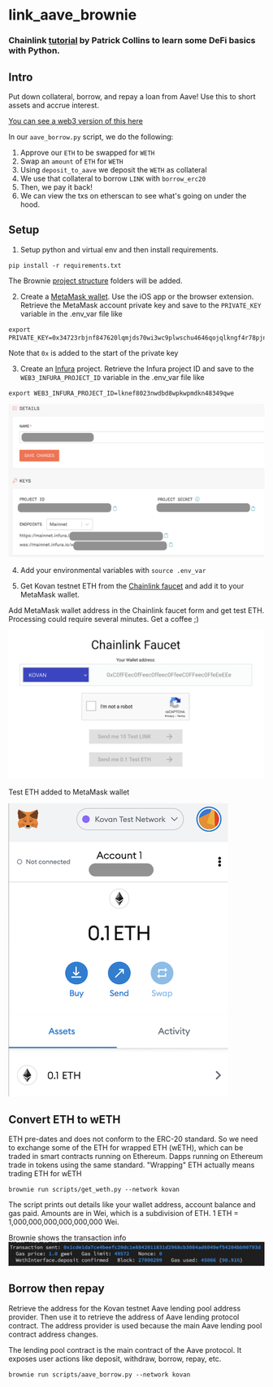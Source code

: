 # link_aave_brownie

### Chainlink [tutorial](https://blog.chain.link/blockchain-fintech-defi-tutorial-lending-borrowing-python/) by Patrick Collins to learn some DeFi basics with Python.


## Intro

Put down collateral, borrow, and repay a loan from Aave! Use this to short assets and accrue interest. 

[You can see a web3 version of this here](https://github.com/PatrickAlphaC/aave_web3_py)

In our `aave_borrow.py` script, we do the following:

1. Approve our `ETH` to be swapped for `WETH`
2. Swap an `amount` of `ETH` for `WETH`
3. Using `deposit_to_aave` we deposit the `WETH` as collateral
4. We use that collateral to borrow `LINK` with `borrow_erc20`
5. Then, we pay it back! 
6. We can view the txs on etherscan to see what's going on under the hood. 


## Setup
1. Setup python and virtual env and then install requirements.
```
pip install -r requirements.txt
```
The Brownie [project structure](https://eth-brownie.readthedocs.io/en/stable/structure.html#structure) folders will be added.

2. Create a [MetaMask wallet](https://metamask.io/). Use the iOS app or the browser extension. Retrieve the MetaMask account private key and save to the `PRIVATE_KEY` variable in the .env_var file like
```
export PRIVATE_KEY=0x34723rbjnf847620lqmjds70wi3wc9plwschu4646qojqlkngf4r78pjnhvsd
```
Note that `0x` is added to the start of the private key

3. Create an [Infura](https://infura.io) project. Retrieve the Infura project ID and save to the `WEB3_INFURA_PROJECT_ID` variable in the .env_var file like
```
export WEB3_INFURA_PROJECT_ID=lknef8023nwdbd8wpkwpmdkn48349qwe
```
![Infura project settings](img/infura_project.png "Infura project settings")

4. Add your environmental variables with `source .env_var`

5. Get Kovan testnet ETH from the [Chainlink faucet](https://docs.chain.link/docs/link-token-contracts/) and add it to your MetaMask wallet.

Add MetaMask wallet address in the Chainlink faucet form and get test ETH. Processing could require several minutes. Get a coffee ;)

![Chainlink Kovan faucet](img/kovan.png "Chainlink Kovan faucet")

Test ETH added to MetaMask wallet

![Metamask account with Kovan testnet ETH](img/metamask_account.png "Metamask with Kovan ETH")


## Convert ETH to wETH

ETH pre-dates and does not conform to the ERC-20 standard. So we need to exchange some of the ETH for wrapped ETH (wETH), which can be traded in smart contracts running on Ethereum. Dapps running on Ethereum trade in tokens using the same standard. "Wrapping" ETH actually means trading ETH for wETH
```
brownie run scripts/get_weth.py --network kovan
```
The script prints out details like your wallet address, account balance and gas paid. Amounts are in Wei, which is a subdivision of ETH. 1 ETH = 1,000,000,000,000,000,000 Wei.

Brownie shows the transaction info 
![Transaction to trade ETH for wETH](img/eth_to_weth_txn.png "ETH to wETH txn")


## Borrow then repay

Retrieve the address for the Kovan testnet Aave lending pool address provider. Then use it to retrieve the address of Aave lending protocol contract. The address provider is used because the main Aave lending pool contract address changes.

The lending pool contract is the main contract of the Aave protocol. It exposes user actions like deposit, withdraw, borrow, repay, etc.

```
brownie run scripts/aave_borrow.py --network kovan
```
